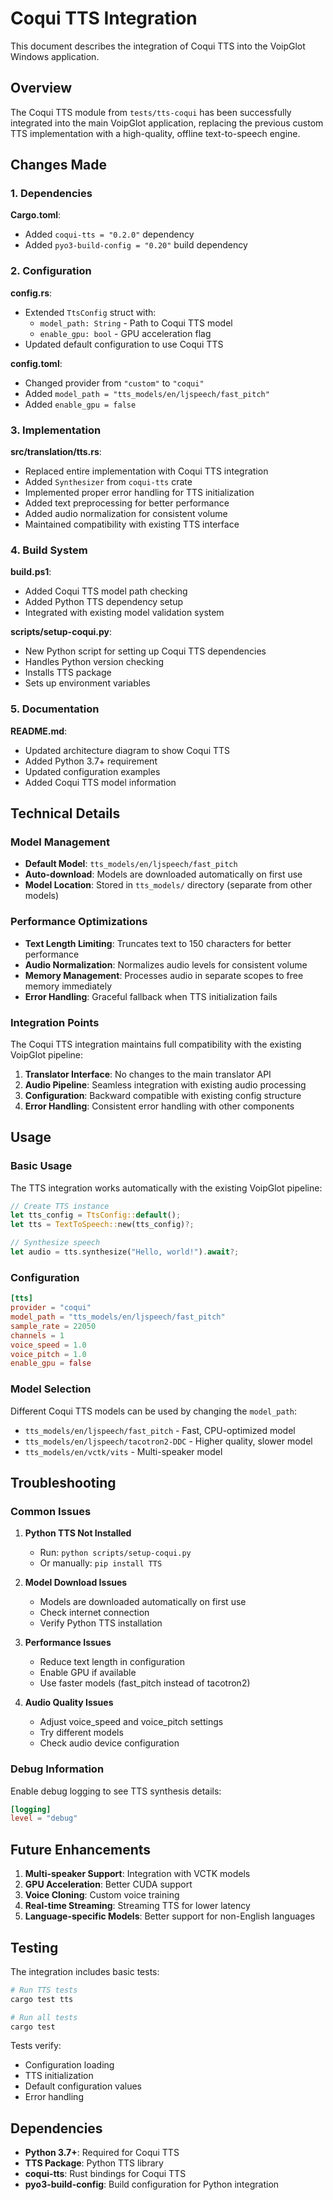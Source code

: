 # Coqui TTS Integration

This document describes the integration of Coqui TTS into the VoipGlot Windows application.

## Overview

The Coqui TTS module from `tests/tts-coqui` has been successfully integrated into the main VoipGlot application, replacing the previous custom TTS implementation with a high-quality, offline text-to-speech engine.

## Changes Made

### 1. Dependencies

**Cargo.toml**:
- Added `coqui-tts = "0.2.0"` dependency
- Added `pyo3-build-config = "0.20"` build dependency

### 2. Configuration

**config.rs**:
- Extended `TtsConfig` struct with:
  - `model_path: String` - Path to Coqui TTS model
  - `enable_gpu: bool` - GPU acceleration flag
- Updated default configuration to use Coqui TTS

**config.toml**:
- Changed provider from `"custom"` to `"coqui"`
- Added `model_path = "tts_models/en/ljspeech/fast_pitch"`
- Added `enable_gpu = false`

### 3. Implementation

**src/translation/tts.rs**:
- Replaced entire implementation with Coqui TTS integration
- Added `Synthesizer` from `coqui-tts` crate
- Implemented proper error handling for TTS initialization
- Added text preprocessing for better performance
- Added audio normalization for consistent volume
- Maintained compatibility with existing TTS interface

### 4. Build System

**build.ps1**:
- Added Coqui TTS model path checking
- Added Python TTS dependency setup
- Integrated with existing model validation system

**scripts/setup-coqui.py**:
- New Python script for setting up Coqui TTS dependencies
- Handles Python version checking
- Installs TTS package
- Sets up environment variables

### 5. Documentation

**README.md**:
- Updated architecture diagram to show Coqui TTS
- Added Python 3.7+ requirement
- Updated configuration examples
- Added Coqui TTS model information

## Technical Details

### Model Management

- **Default Model**: `tts_models/en/ljspeech/fast_pitch`
- **Auto-download**: Models are downloaded automatically on first use
- **Model Location**: Stored in `tts_models/` directory (separate from other models)

### Performance Optimizations

- **Text Length Limiting**: Truncates text to 150 characters for better performance
- **Audio Normalization**: Normalizes audio levels for consistent volume
- **Memory Management**: Processes audio in separate scopes to free memory immediately
- **Error Handling**: Graceful fallback when TTS initialization fails

### Integration Points

The Coqui TTS integration maintains full compatibility with the existing VoipGlot pipeline:

1. **Translator Interface**: No changes to the main translator API
2. **Audio Pipeline**: Seamless integration with existing audio processing
3. **Configuration**: Backward compatible with existing config structure
4. **Error Handling**: Consistent error handling with other components

## Usage

### Basic Usage

The TTS integration works automatically with the existing VoipGlot pipeline:

```rust
// Create TTS instance
let tts_config = TtsConfig::default();
let tts = TextToSpeech::new(tts_config)?;

// Synthesize speech
let audio = tts.synthesize("Hello, world!").await?;
```

### Configuration

```toml
[tts]
provider = "coqui"
model_path = "tts_models/en/ljspeech/fast_pitch"
sample_rate = 22050
channels = 1
voice_speed = 1.0
voice_pitch = 1.0
enable_gpu = false
```

### Model Selection

Different Coqui TTS models can be used by changing the `model_path`:

- `tts_models/en/ljspeech/fast_pitch` - Fast, CPU-optimized model
- `tts_models/en/ljspeech/tacotron2-DDC` - Higher quality, slower model
- `tts_models/en/vctk/vits` - Multi-speaker model

## Troubleshooting

### Common Issues

1. **Python TTS Not Installed**
   - Run: `python scripts/setup-coqui.py`
   - Or manually: `pip install TTS`

2. **Model Download Issues**
   - Models are downloaded automatically on first use
   - Check internet connection
   - Verify Python TTS installation

3. **Performance Issues**
   - Reduce text length in configuration
   - Enable GPU if available
   - Use faster models (fast_pitch instead of tacotron2)

4. **Audio Quality Issues**
   - Adjust voice_speed and voice_pitch settings
   - Try different models
   - Check audio device configuration

### Debug Information

Enable debug logging to see TTS synthesis details:

```toml
[logging]
level = "debug"
```

## Future Enhancements

1. **Multi-speaker Support**: Integration with VCTK models
2. **GPU Acceleration**: Better CUDA support
3. **Voice Cloning**: Custom voice training
4. **Real-time Streaming**: Streaming TTS for lower latency
5. **Language-specific Models**: Better support for non-English languages

## Testing

The integration includes basic tests:

```bash
# Run TTS tests
cargo test tts

# Run all tests
cargo test
```

Tests verify:
- Configuration loading
- TTS initialization
- Default configuration values
- Error handling

## Dependencies

- **Python 3.7+**: Required for Coqui TTS
- **TTS Package**: Python TTS library
- **coqui-tts**: Rust bindings for Coqui TTS
- **pyo3-build-config**: Build configuration for Python integration 